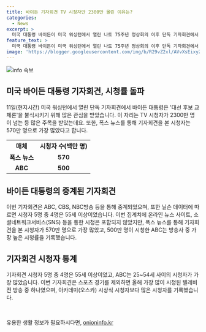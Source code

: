 ```yaml
---
title: 바이든 기자회견 TV 시청자만 2300만 몰린 이유는?
categories:
  - News
excerpt: >
  미국 대통령 바이든이 미국 워싱턴에서 열린 나토 75주년 정상회의 이후 단독 기자회견에서 사퇴 의사가 없음을 밝혔다. 기자회견은 TV 시청자 2300만 명을 돌파, 올해 가장 많이 시청된 방송 중 하나였으며, 폭스 뉴스를 통해 시청자는 570만 명으로, 25~54세 사이의 시청자가 가장 많았다. 이 기자회견은 바이든 대통령이 단독 기자회견을 거의 하지 않는다는 점에서 주목받았다. (출처: 뉴스1)
feature_text: >
  미국 대통령 바이든이 미국 워싱턴에서 열린 나토 75주년 정상회의 이후 단독 기자회견에서 사퇴 의사가 없음을 밝혔다. 기자회견은 TV 시청자 2300만 명을 돌파, 올해 가장 많이 시청된 방송 중 하나였으며, 폭스 뉴스를 통해 시청자는 570만 명으로, 25~54세 사이의 시청자가 가장 많았다. 이 기자회견은 바이든 대통령이 단독 기자회견을 거의 하지 않는다는 점에서 주목받았다. (출처: 뉴스1)
image: 'https://blogger.googleusercontent.com/img/b/R29vZ2xl/AVvXsEixyZcFfHzMRdzZMjFBmAUKJYCLCGyLL1o632UiGVXcaFdKo_bkvkuCioo0uUKlGfBVcT3P84aROyZIXSBEx3Aw5nCQ3pTgDom1WDC4m8eifvWiAmWEEVb4x6G_l8C0QH225ldMjyaFvpxGEBGNO37VmDTDMHGhJPq73UglMfDca1-0aw/s1600/blogspot.png'
---
```


<p><img src="https://blogger.googleusercontent.com/img/b/R29vZ2xl/AVvXsEixyZcFfHzMRdzZMjFBmAUKJYCLCGyLL1o632UiGVXcaFdKo_bkvkuCioo0uUKlGfBVcT3P84aROyZIXSBEx3Aw5nCQ3pTgDom1WDC4m8eifvWiAmWEEVb4x6G_l8C0QH225ldMjyaFvpxGEBGNO37VmDTDMHGhJPq73UglMfDca1-0aw/s1600/blogspot.png" alt="info 속보" /></p>

<h2 data-ke-size="size26">미국 바이든 대통령 기자회견, 시청률 돌파</h2>

<p data-ke-size="size16">11일(현지시간) 미국 워싱턴에서 열린 단독 기자회견에서 바이든 대통령은 '대선 후보 교체론'을 불식시키기 위해 많은 관심을 받았습니다. 이 자리는 TV 시청자가 2300만 명이 넘는 등 많은 주목을 받았는데요. 또한, 폭스 뉴스를 통해 기자회견을 본 시청자는 570만 명으로 가장 많았다고 합니다.</p>

<table>
  <tr>
    <td style="text-align: center; height: 17px;"><b>매체</b></td>
    <td style="text-align: center; height: 17px;"><b>시청자 수(백만 명)</b></td>
  </tr>
  <tr>
    <td style="text-align: center; height: 17px;"><b>폭스 뉴스</b></td>
    <td style="text-align: center; height: 17px;"><b>570</b></td>
  </tr>
  <tr>
    <td style="text-align: center; height: 17px;"><b>ABC</b></td>
    <td style="text-align: center; height: 17px;"><b>500</b></td>
  </tr>
</table>

<h2 data-ke-size="size26">바이든 대통령의 중계된 기자회견</h2>

<p data-ke-size="size16">이번 기자회견은 ABC, CBS, NBC방송 등을 통해 중계되었으며, 또한 닐슨 데이터에 따르면 시청자 5명 중 4명은 55세 이상이었습니다. 이번 집계치에 온라인 뉴스 사이트, 소셜네트워크서비스(SNS) 등을 통한 시청은 포함되지 않았지만, 폭스 뉴스를 통해 기자회견을 본 시청자가 570만 명으로 가장 많았고, 500만 명이 시청한 ABC는 방송사 중 가장 높은 시청률을 기록했습니다.</p>

<h2 data-ke-size="size26">기자회견 시청자 통계</h2>

<p data-ke-size="size16">기자회견 시청자 5명 중 4명은 55세 이상이었고, ABC는 25~54세 사이의 시청자가 가장 많았습니다. 이번 기자회견은 스포츠 경기를 제외하면 올해 가장 많이 시청된 텔레비전 방송 중 하나였으며, 아카데미(오스카) 시상식 시청자보다 많은 시청자를 기록했습니다.</p>

<p data-ke-size="size16">&nbsp;</p>
유용한 생활 정보가 필요하시다면, <a href="https://onioninfo.kr" rel="dofollow">onioninfo.kr</a>


